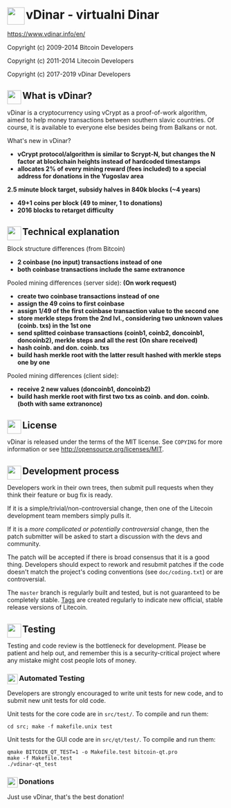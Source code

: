 vDinar - virtualni Dinar <img align="left" src="https://vdinar.jugoslaven.com/slike/Ikona-128.png" width="40px" height="40px">
======

https://www.vdinar.info/en/

Copyright (c) 2009-2014 Bitcoin Developers

Copyright (c) 2011-2014 Litecoin Developers

Copyright (c) 2017-2019 vDinar Developers

What is vDinar? <img align="left" src="https://vdinar.jugoslaven.com/slike/Ikona-128.png" width="32px" height="32px">
----------------

vDinar is a cryptocurrency using vCrypt as a proof-of-work algorithm, aimed to help money transactions between southern slavic countries. Of course, it is available to everyone else besides being from Balkans or not.

What's new in vDinar?
 - **vCrypt protocol/algorithm is similar to Scrypt-N, but changes the N factor at blockchain heights instead of hardcoded timestamps**
 - **allocates 2% of every mining reward (fees included) to a special address for donations in the Yugoslav area**

**2.5 minute block target, subsidy halves in 840k blocks (~4 years)**

 - **49+1 coins per block (49 to miner, 1 to donations)**
 - **2016 blocks to retarget difficulty**

Technical explanation <img align="left" src="https://vdinar.jugoslaven.com/slike/Ikona-128.png" width="32px" height="32px">
---------------------

Block structure differences (from Bitcoin)
 - **2 coinbase (no input) transactions instead of one**
 - **both coinbase transactions include the same extranonce**

Pooled mining differences (server side):
   **(On work request)**
 - **create two coinbase transactions instead of one**
 - **assign the 49 coins to first coinbase**
 - **assign 1/49 of the first coinbase transaction value to the second one**
 - **store merkle steps from the 2nd lvl., considering two unknown values (coinb. txs) in the 1st one**
 - **send splitted coinbase transactions (coinb1, coinb2, doncoinb1, doncoinb2), merkle steps and all the rest**
   **(On share received)**
 - **hash coinb. and don. coinb. txs**
 - **build hash merkle root with the latter result hashed with merkle steps one by one**

Pooled mining differences (client side):
 - **receive 2 new values (doncoinb1, doncoinb2)**
 - **build hash merkle root with first two txs as coinb. and don. coinb. (both with same extranonce)**

License <img align="left" src="https://vdinar.jugoslaven.com/slike/Ikona-128.png" width="32px" height="32px">
-------

vDinar is released under the terms of the MIT license. See `COPYING` for more
information or see http://opensource.org/licenses/MIT.

Development process <img align="left" src="https://vdinar.jugoslaven.com/slike/Ikona-128.png" width="32px" height="32px">
-------------------

Developers work in their own trees, then submit pull requests when they think
their feature or bug fix is ready.

If it is a simple/trivial/non-controversial change, then one of the Litecoin
development team members simply pulls it.

If it is a *more complicated or potentially controversial* change, then the patch
submitter will be asked to start a discussion with the devs and community.

The patch will be accepted if there is broad consensus that it is a good thing.
Developers should expect to rework and resubmit patches if the code doesn't
match the project's coding conventions (see `doc/coding.txt`) or are
controversial.

The `master` branch is regularly built and tested, but is not guaranteed to be
completely stable. [Tags](https://github.com/AndreaDejanGrande/vDinar/tags) are created
regularly to indicate new official, stable release versions of Litecoin.

Testing <img align="left" src="https://vdinar.jugoslaven.com/slike/Ikona-128.png" width="32px" height="32px">
-------

Testing and code review is the bottleneck for development. Please be patient and help out, and
remember this is a security-critical project where any mistake might cost people
lots of money.

### Automated Testing <img align="left" src="https://vdinar.jugoslaven.com/slike/Ikona-128.png" width="24px" height="24px">

Developers are strongly encouraged to write unit tests for new code, and to
submit new unit tests for old code.

Unit tests for the core code are in `src/test/`. To compile and run them:

    cd src; make -f makefile.unix test

Unit tests for the GUI code are in `src/qt/test/`. To compile and run them:

    qmake BITCOIN_QT_TEST=1 -o Makefile.test bitcoin-qt.pro
    make -f Makefile.test
    ./vdinar-qt_test

### Donations <img align="left" src="https://vdinar.jugoslaven.com/slike/Ikona-128.png" width="24px" height="24px">

Just use vDinar, that's the best donation!
